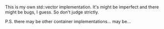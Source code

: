 This is my own std::vector implementation. 
It's might be imperfect and there might be bugs, I guess. So don't judge strictly.

P.S. there may be other container implementations... may be...
